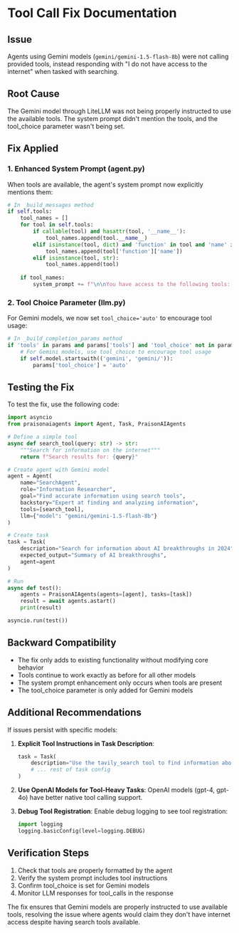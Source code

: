 # Tool Call Fix Documentation

## Issue
Agents using Gemini models (`gemini/gemini-1.5-flash-8b`) were not calling provided tools, instead responding with "I do not have access to the internet" when tasked with searching.

## Root Cause
The Gemini model through LiteLLM was not being properly instructed to use the available tools. The system prompt didn't mention the tools, and the tool_choice parameter wasn't being set.

## Fix Applied

### 1. Enhanced System Prompt (agent.py)
When tools are available, the agent's system prompt now explicitly mentions them:

```python
# In _build_messages method
if self.tools:
    tool_names = []
    for tool in self.tools:
        if callable(tool) and hasattr(tool, '__name__'):
            tool_names.append(tool.__name__)
        elif isinstance(tool, dict) and 'function' in tool and 'name' in tool['function']:
            tool_names.append(tool['function']['name'])
        elif isinstance(tool, str):
            tool_names.append(tool)
    
    if tool_names:
        system_prompt += f"\n\nYou have access to the following tools: {', '.join(tool_names)}. Use these tools when appropriate to help complete your tasks. Always use tools when they can help provide accurate information or perform actions."
```

### 2. Tool Choice Parameter (llm.py)
For Gemini models, we now set `tool_choice='auto'` to encourage tool usage:

```python
# In _build_completion_params method
if 'tools' in params and params['tools'] and 'tool_choice' not in params:
    # For Gemini models, use tool_choice to encourage tool usage
    if self.model.startswith(('gemini', 'gemini/')):
        params['tool_choice'] = 'auto'
```

## Testing the Fix

To test the fix, use the following code:

```python
import asyncio
from praisonaiagents import Agent, Task, PraisonAIAgents

# Define a simple tool
async def search_tool(query: str) -> str:
    """Search for information on the internet"""
    return f"Search results for: {query}"

# Create agent with Gemini model
agent = Agent(
    name="SearchAgent",
    role="Information Researcher",
    goal="Find accurate information using search tools",
    backstory="Expert at finding and analyzing information",
    tools=[search_tool],
    llm={"model": "gemini/gemini-1.5-flash-8b"}
)

# Create task
task = Task(
    description="Search for information about AI breakthroughs in 2024",
    expected_output="Summary of AI breakthroughs",
    agent=agent
)

# Run
async def test():
    agents = PraisonAIAgents(agents=[agent], tasks=[task])
    result = await agents.astart()
    print(result)

asyncio.run(test())
```

## Backward Compatibility
- The fix only adds to existing functionality without modifying core behavior
- Tools continue to work exactly as before for all other models
- The system prompt enhancement only occurs when tools are present
- The tool_choice parameter is only added for Gemini models

## Additional Recommendations

If issues persist with specific models:

1. **Explicit Tool Instructions in Task Description**:
   ```python
   task = Task(
       description="Use the tavily_search tool to find information about AI breakthroughs",
       # ... rest of task config
   )
   ```

2. **Use OpenAI Models for Tool-Heavy Tasks**:
   OpenAI models (gpt-4, gpt-4o) have better native tool calling support.

3. **Debug Tool Registration**:
   Enable debug logging to see tool registration:
   ```python
   import logging
   logging.basicConfig(level=logging.DEBUG)
   ```

## Verification Steps

1. Check that tools are properly formatted by the agent
2. Verify the system prompt includes tool instructions
3. Confirm tool_choice is set for Gemini models
4. Monitor LLM responses for tool_calls in the response

The fix ensures that Gemini models are properly instructed to use available tools, resolving the issue where agents would claim they don't have internet access despite having search tools available.